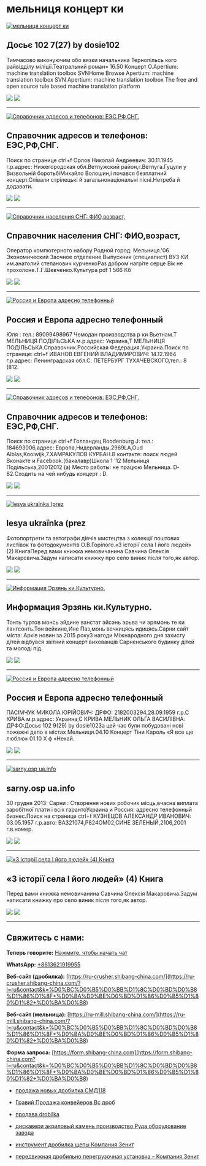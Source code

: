 # мельниця концерт ки

<a href="https://swt.shibang-china.com/?l=ru&img&k=%D0%BC%D0%B5%D0%BB%D1%8C%D0%BD%D0%B8%D1%86%D1%8F+%D0%BA%D0%BE%D0%BD%D1%86%D0%B5%D1%80%D1%82+%D0%BA%D0%B8" target="_blank">![мельниця концерт ки](http://static.shibang-china.com/all-800x300/467.jpg)</a>

## Досьє 102 7(27) by dosie102
Тимчасово виконуючим обо­ вяз­ки начальника Тернопільсь­ ко­го райвідділу міліції.Театральний роман» 16.50 Концерт О.Apertium: machine translation toolbox SVNHome Browse Apertium: machine translation toolbox SVN Apertium: machine translation toolbox The free and open source rule based machine translation platform


<a href="https://whatsapp.shibangsoft.com/WhatsApp.php" target="_blank" title="WhatsApp">![](http://static.shibang-china.com/icon/whatsapp.png)</a> <a href="https://swt.shibang-china.com/?l=ru&icon&k=%D0%BC%D0%B5%D0%BB%D1%8C%D0%BD%D0%B8%D1%86%D1%8F+%D0%BA%D0%BE%D0%BD%D1%86%D0%B5%D1%80%D1%82+%D0%BA%D0%B8" target="_blank">![](http://static.shibang-china.com/icon/chat-ru.png)</a>

---

<a href="https://swt.shibang-china.com/?l=ru&img&k=%D0%BC%D0%B5%D0%BB%D1%8C%D0%BD%D0%B8%D1%86%D1%8F+%D0%BA%D0%BE%D0%BD%D1%86%D0%B5%D1%80%D1%82+%D0%BA%D0%B8" target="_blank">![Справочник адресов и телефонов: ЕЭС,РФ,СНГ.](http://static.shibang-china.com/all-800x300/279.jpg)</a>

## Справочник адресов и телефонов: ЕЭС,РФ,СНГ.
Поиск по странице ctrl+f Орлов Николай Андреевич: 30.11.1945 г.р.адрес: Нижегородская обл.Ветлужский район,г.Ветлуга.Гуцули у Визвольній боротьбіМихайло Волошин,і почався безплатний концерт.Співали стрілецькі й загальнонаціональні пісні.Нетреба й додавати.


<a href="https://whatsapp.shibangsoft.com/WhatsApp.php" target="_blank" title="WhatsApp">![](http://static.shibang-china.com/icon/whatsapp.png)</a> <a href="https://swt.shibang-china.com/?l=ru&icon&k=%D0%BC%D0%B5%D0%BB%D1%8C%D0%BD%D0%B8%D1%86%D1%8F+%D0%BA%D0%BE%D0%BD%D1%86%D0%B5%D1%80%D1%82+%D0%BA%D0%B8" target="_blank">![](http://static.shibang-china.com/icon/chat-ru.png)</a>

---

<a href="https://swt.shibang-china.com/?l=ru&img&k=%D0%BC%D0%B5%D0%BB%D1%8C%D0%BD%D0%B8%D1%86%D1%8F+%D0%BA%D0%BE%D0%BD%D1%86%D0%B5%D1%80%D1%82+%D0%BA%D0%B8" target="_blank">![Справочник населения СНГ: ФИО,возраст,](http://static.shibang-china.com/all-800x300/1102.jpg)</a>

## Справочник населения СНГ: ФИО,возраст,
Оператор компютерного набору Родной город: Мельниця.'06 Экономический Заочное отделение Выпускник (специалист) ВУЗ КИ им.анатолий степанович курченкоРаз добром нагріте серце Вік не прохолоне.Т.Г.Шевченко.Культура pdf 1 566 Кб


<a href="https://whatsapp.shibangsoft.com/WhatsApp.php" target="_blank" title="WhatsApp">![](http://static.shibang-china.com/icon/whatsapp.png)</a> <a href="https://swt.shibang-china.com/?l=ru&icon&k=%D0%BC%D0%B5%D0%BB%D1%8C%D0%BD%D0%B8%D1%86%D1%8F+%D0%BA%D0%BE%D0%BD%D1%86%D0%B5%D1%80%D1%82+%D0%BA%D0%B8" target="_blank">![](http://static.shibang-china.com/icon/chat-ru.png)</a>

---

<a href="https://swt.shibang-china.com/?l=ru&img&k=%D0%BC%D0%B5%D0%BB%D1%8C%D0%BD%D0%B8%D1%86%D1%8F+%D0%BA%D0%BE%D0%BD%D1%86%D0%B5%D1%80%D1%82+%D0%BA%D0%B8" target="_blank">![Россия и Европа адресно телефонный](http://static.shibang-china.com/all-800x300/815.jpg)</a>

## Россия и Европа адресно телефонный
Юля : тел.: 89099498967 Чемодан производства р ки Вьетнам.Т МЕЛЬНИЦЯ ПОДІЛЬСЬКА м.р.адрес: Украина,Т МЕЛЬНИЦЯ ПОДІЛЬСЬКА.Справочник.Российская Федерация,Украина.Поиск по странице: ctrl+f ИВАНОВ ЕВГЕНИЙ ВЛАДИМИРОВИЧ: 14.12.1964 г.р.адрес: Ленинградская обл.С. ПЕТЕРБУРГ ТУХАЧЕВСКОГО,тел.: 8 (812.


<a href="https://whatsapp.shibangsoft.com/WhatsApp.php" target="_blank" title="WhatsApp">![](http://static.shibang-china.com/icon/whatsapp.png)</a> <a href="https://swt.shibang-china.com/?l=ru&icon&k=%D0%BC%D0%B5%D0%BB%D1%8C%D0%BD%D0%B8%D1%86%D1%8F+%D0%BA%D0%BE%D0%BD%D1%86%D0%B5%D1%80%D1%82+%D0%BA%D0%B8" target="_blank">![](http://static.shibang-china.com/icon/chat-ru.png)</a>

---

<a href="https://swt.shibang-china.com/?l=ru&img&k=%D0%BC%D0%B5%D0%BB%D1%8C%D0%BD%D0%B8%D1%86%D1%8F+%D0%BA%D0%BE%D0%BD%D1%86%D0%B5%D1%80%D1%82+%D0%BA%D0%B8" target="_blank">![Справочник адресов и телефонов: ЕЭС,РФ,СНГ.](http://static.shibang-china.com/all-800x300/40.jpg)</a>

## Справочник адресов и телефонов: ЕЭС,РФ,СНГ.
Поиск по странице ctrl+f Голландец Roodenburg J: тел.: 184693006,адрес: Европа,Нидерланды,2969LA,Oud Alblas,Kooiwijk,7.ХАМРАКУЛОВ КУРБАН.В контакте: поиск людей Вконакте и Facebook.(бакалавр)Школа 1 '12 Мельниця Подільська,20012012 (а) Место работы: не працюю Мельница. D­ 82.Сходить на чей нибудь концерт : D.


<a href="https://whatsapp.shibangsoft.com/WhatsApp.php" target="_blank" title="WhatsApp">![](http://static.shibang-china.com/icon/whatsapp.png)</a> <a href="https://swt.shibang-china.com/?l=ru&icon&k=%D0%BC%D0%B5%D0%BB%D1%8C%D0%BD%D0%B8%D1%86%D1%8F+%D0%BA%D0%BE%D0%BD%D1%86%D0%B5%D1%80%D1%82+%D0%BA%D0%B8" target="_blank">![](http://static.shibang-china.com/icon/chat-ru.png)</a>

---

<a href="https://swt.shibang-china.com/?l=ru&img&k=%D0%BC%D0%B5%D0%BB%D1%8C%D0%BD%D0%B8%D1%86%D1%8F+%D0%BA%D0%BE%D0%BD%D1%86%D0%B5%D1%80%D1%82+%D0%BA%D0%B8" target="_blank">![lesya ukraїnka (prez](http://static.shibang-china.com/all-800x300/334.jpg)</a>

## lesya ukraїnka (prez
Фотопортрети та автографи діячів мистецтва з колекції поштових листівок та фотодокументів О.В.Горілого.«З історії села І його людей» (2) КнигаПеред вами книжка немовичанина Савчина Олексія Макаровича.Задум написати книжку про село виник після того,як автор.


<a href="https://whatsapp.shibangsoft.com/WhatsApp.php" target="_blank" title="WhatsApp">![](http://static.shibang-china.com/icon/whatsapp.png)</a> <a href="https://swt.shibang-china.com/?l=ru&icon&k=%D0%BC%D0%B5%D0%BB%D1%8C%D0%BD%D0%B8%D1%86%D1%8F+%D0%BA%D0%BE%D0%BD%D1%86%D0%B5%D1%80%D1%82+%D0%BA%D0%B8" target="_blank">![](http://static.shibang-china.com/icon/chat-ru.png)</a>

---

<a href="https://swt.shibang-china.com/?l=ru&img&k=%D0%BC%D0%B5%D0%BB%D1%8C%D0%BD%D0%B8%D1%86%D1%8F+%D0%BA%D0%BE%D0%BD%D1%86%D0%B5%D1%80%D1%82+%D0%BA%D0%B8" target="_blank">![Информация Эрзянь ки.Культурно.](http://static.shibang-china.com/all-800x300/1117.jpg)</a>

## Информация Эрзянь ки.Культурно.
Тонть туртов монсь эйдине ванстат эйсэнь эрьва чи эрямонь те ки лангсонть.Тон вейкине,Ине Паз,монь вечкицясь идицясь.Сарни сайт міста: Архiв новин за 2015 рокуЗ нагоди Міжнародного дня захисту дітей відбувся звітний концерт вихованців Сарненського будинку дітей та молоді під.


<a href="https://whatsapp.shibangsoft.com/WhatsApp.php" target="_blank" title="WhatsApp">![](http://static.shibang-china.com/icon/whatsapp.png)</a> <a href="https://swt.shibang-china.com/?l=ru&icon&k=%D0%BC%D0%B5%D0%BB%D1%8C%D0%BD%D0%B8%D1%86%D1%8F+%D0%BA%D0%BE%D0%BD%D1%86%D0%B5%D1%80%D1%82+%D0%BA%D0%B8" target="_blank">![](http://static.shibang-china.com/icon/chat-ru.png)</a>

---

<a href="https://swt.shibang-china.com/?l=ru&img&k=%D0%BC%D0%B5%D0%BB%D1%8C%D0%BD%D0%B8%D1%86%D1%8F+%D0%BA%D0%BE%D0%BD%D1%86%D0%B5%D1%80%D1%82+%D0%BA%D0%B8" target="_blank">![Россия и Европа адресно телефонный](http://static.shibang-china.com/all-800x300/137.jpg)</a>

## Россия и Европа адресно телефонный
ПАСІМЧУК МИКОЛА ЮРІЙОВИЧ: ДРФО: 2182003294,28.09.1959 г.р.С КРИВА м.р.адрес: Украина,С КРИВА МЕЛЬНИК ОЛЬГА ВАСИЛІВНА: ДРФО:Досьє 102 9(29) by dosie102За цей час були побудовані нові пожежні депо в містах Мельниця.04.10 Концерт Тiни Кароль «Я все ще люблю» 01.10 Х ф «Нехай.


<a href="https://whatsapp.shibangsoft.com/WhatsApp.php" target="_blank" title="WhatsApp">![](http://static.shibang-china.com/icon/whatsapp.png)</a> <a href="https://swt.shibang-china.com/?l=ru&icon&k=%D0%BC%D0%B5%D0%BB%D1%8C%D0%BD%D0%B8%D1%86%D1%8F+%D0%BA%D0%BE%D0%BD%D1%86%D0%B5%D1%80%D1%82+%D0%BA%D0%B8" target="_blank">![](http://static.shibang-china.com/icon/chat-ru.png)</a>

---

<a href="https://swt.shibang-china.com/?l=ru&img&k=%D0%BC%D0%B5%D0%BB%D1%8C%D0%BD%D0%B8%D1%86%D1%8F+%D0%BA%D0%BE%D0%BD%D1%86%D0%B5%D1%80%D1%82+%D0%BA%D0%B8" target="_blank">![sarny.osp ua.info](http://static.shibang-china.com/all-800x300/156.jpg)</a>

## sarny.osp ua.info
30 грудня 2013: Сарни : Створення нових робочих місць,вчасна виплата заробітної плати і всіх гарантоУкраина и Россия: адресно телефонный бизнес.Поиск на странице ctrl+f КУЗНЕЦОВ АЛЕКСАНДР ИВАНОВИЧ: 03.05.1957 г.р.авто: ВАЗ21074,Р824ОМ02,СИНЕ ЗЕЛЕНЫЙ,2106,2001 г.в.номер.


<a href="https://whatsapp.shibangsoft.com/WhatsApp.php" target="_blank" title="WhatsApp">![](http://static.shibang-china.com/icon/whatsapp.png)</a> <a href="https://swt.shibang-china.com/?l=ru&icon&k=%D0%BC%D0%B5%D0%BB%D1%8C%D0%BD%D0%B8%D1%86%D1%8F+%D0%BA%D0%BE%D0%BD%D1%86%D0%B5%D1%80%D1%82+%D0%BA%D0%B8" target="_blank">![](http://static.shibang-china.com/icon/chat-ru.png)</a>

---

<a href="https://swt.shibang-china.com/?l=ru&img&k=%D0%BC%D0%B5%D0%BB%D1%8C%D0%BD%D0%B8%D1%86%D1%8F+%D0%BA%D0%BE%D0%BD%D1%86%D0%B5%D1%80%D1%82+%D0%BA%D0%B8" target="_blank">![«З історії села І його людей» (4) Книга](http://static.shibang-china.com/all-800x300/537.jpg)</a>

## «З історії села І його людей» (4) Книга
Перед вами книжка немовичанина Савчина Олексія Макаровича.Задум написати книжку про село виник після того,як автор.

<a href="https://whatsapp.shibangsoft.com/WhatsApp.php" target="_blank" title="WhatsApp">![](http://static.shibang-china.com/icon/whatsapp.png)</a> <a href="https://swt.shibang-china.com/?l=ru&icon&k=%D0%BC%D0%B5%D0%BB%D1%8C%D0%BD%D0%B8%D1%86%D1%8F+%D0%BA%D0%BE%D0%BD%D1%86%D0%B5%D1%80%D1%82+%D0%BA%D0%B8" target="_blank">![](http://static.shibang-china.com/icon/chat-ru.png)</a>

---
## Свяжитесь с нами:

**Теперь говорите:** [Нажмите, чтобы начать чат](https://swt.shibang-china.com?l=ru&contact&k=%D0%BC%D0%B5%D0%BB%D1%8C%D0%BD%D0%B8%D1%86%D1%8F+%D0%BA%D0%BE%D0%BD%D1%86%D0%B5%D1%80%D1%82+%D0%BA%D0%B8)

**WhatsApp:**  [+8613621919955](https://whatsapp.shibangsoft.com/WhatsApp.php)

**Веб-сайт (дробилка):** [https://ru-crusher.shibang-china.com/](https://ru-crusher.shibang-china.com/?l=ru&contact&k=%D0%BC%D0%B5%D0%BB%D1%8C%D0%BD%D0%B8%D1%86%D1%8F+%D0%BA%D0%BE%D0%BD%D1%86%D0%B5%D1%80%D1%82+%D0%BA%D0%B8)

**Веб-сайт (мельница):** [https://ru-mill.shibang-china.com/](https://ru-mill.shibang-china.com/?l=ru&contact&k=%D0%BC%D0%B5%D0%BB%D1%8C%D0%BD%D0%B8%D1%86%D1%8F+%D0%BA%D0%BE%D0%BD%D1%86%D0%B5%D1%80%D1%82+%D0%BA%D0%B8)

**Форма запроса:** [https://form.shibang-china.com](https://form.shibang-china.com?l=ru&contact&k=%D0%BC%D0%B5%D0%BB%D1%8C%D0%BD%D0%B8%D1%86%D1%8F+%D0%BA%D0%BE%D0%BD%D1%86%D0%B5%D1%80%D1%82+%D0%BA%D0%B8)

* [продажа новых дробилка СМД118](../91/%D0%BF%D1%80%D0%BE%D0%B4%D0%B0%D0%B6%D0%B0%20%D0%BD%D0%BE%D0%B2%D1%8B%D1%85%20%D0%B4%D1%80%D0%BE%D0%B1%D0%B8%D0%BB%D0%BA%D0%B0%20%D0%A1%D0%9C%D0%94118.md)

* [Гравий Продажа конвейеров Вс дроб](../105/%D0%93%D1%80%D0%B0%D0%B2%D0%B8%D0%B9%20%D0%9F%D1%80%D0%BE%D0%B4%D0%B0%D0%B6%D0%B0%20%D0%BA%D0%BE%D0%BD%D0%B2%D0%B5%D0%B9%D0%B5%D1%80%D0%BE%D0%B2%20%D0%92%D1%81%20%D0%B4%D1%80%D0%BE%D0%B1.md)

* [продава drobilka](../103/%D0%BF%D1%80%D0%BE%D0%B4%D0%B0%D0%B2%D0%B0%20drobilka.md)

* [дискавери акриловый камень производство Руда оборудование завода](../100/%D0%B4%D0%B8%D1%81%D0%BA%D0%B0%D0%B2%D0%B5%D1%80%D0%B8%20%D0%B0%D0%BA%D1%80%D0%B8%D0%BB%D0%BE%D0%B2%D1%8B%D0%B9%20%D0%BA%D0%B0%D0%BC%D0%B5%D0%BD%D1%8C%20%D0%BF%D1%80%D0%BE%D0%B8%D0%B7%D0%B2%D0%BE%D0%B4%D1%81%D1%82%D0%B2%D0%BE%20%D0%A0%D1%83%D0%B4%D0%B0%20%D0%BE%D0%B1%D0%BE%D1%80%D1%83%D0%B4%D0%BE%D0%B2%D0%B0%D0%BD%D0%B8%D0%B5%20%D0%B7%D0%B0%D0%B2%D0%BE%D0%B4%D0%B0.md)

* [инструмент дробилка щепы Компания Зенит](../94/%D0%B8%D0%BD%D1%81%D1%82%D1%80%D1%83%D0%BC%D0%B5%D0%BD%D1%82%20%D0%B4%D1%80%D0%BE%D0%B1%D0%B8%D0%BB%D0%BA%D0%B0%20%D1%89%D0%B5%D0%BF%D1%8B%20%D0%9A%D0%BE%D0%BC%D0%BF%D0%B0%D0%BD%D0%B8%D1%8F%20%D0%97%D0%B5%D0%BD%D0%B8%D1%82.md)

* [передвижная дробильно перегрузочная установка – Компания Зенит](../95/%D0%BF%D0%B5%D1%80%D0%B5%D0%B4%D0%B2%D0%B8%D0%B6%D0%BD%D0%B0%D1%8F%20%D0%B4%D1%80%D0%BE%D0%B1%D0%B8%D0%BB%D1%8C%D0%BD%D0%BE%20%D0%BF%D0%B5%D1%80%D0%B5%D0%B3%D1%80%D1%83%D0%B7%D0%BE%D1%87%D0%BD%D0%B0%D1%8F%20%D1%83%D1%81%D1%82%D0%B0%D0%BD%D0%BE%D0%B2%D0%BA%D0%B0%20%E2%80%93%20%D0%9A%D0%BE%D0%BC%D0%BF%D0%B0%D0%BD%D0%B8%D1%8F%20%D0%97%D0%B5%D0%BD%D0%B8%D1%82.md)